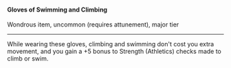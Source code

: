 #### Gloves of Swimming and Climbing

Wondrous item, uncommon (requires attunement), major tier

---

While wearing these gloves, climbing and swimming don't cost you extra movement, and you gain a +5 bonus to Strength (Athletics) checks made to climb or swim.